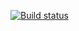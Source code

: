 [![Build status](https://ci.appveyor.com/api/projects/status/3dfui1i8j2e6qe3q/branch/main?svg=true)](https://ci.appveyor.com/project/Alekzandern/bdd/branch/main)


